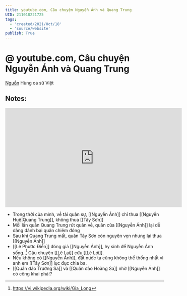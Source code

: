```yaml
---
title: youtube.com, Câu chuyện Nguyễn Ánh và Quang Trung
UID: 211018221725
tags:
  - 'created/2021/Oct/18'
  - 'source/website'
publish: True
---
```

# @ youtube.com, Câu chuyện Nguyễn Ánh và Quang Trung

[Nguồn](https://www.youtube.com/watch?v=fb8yPH1K3AM) Hùng ca sử Việt

## Notes:
<iframe width="560" height="315" src="https://www.youtube.com/embed/fb8yPH1K3AM" title="YouTube video player" frameborder="0" allow="accelerometer; autoplay; clipboard-write; encrypted-media; gyroscope; picture-in-picture" allowfullscreen></iframe>

- Trong thời của mình, về tài quân sự, [[Nguyễn Ánh]] chỉ thua [[Nguyễn Huệ|Quang Trung]], không thua [[Tây Sơn]]
- Mỗi lần quân Quang Trung rút quân về, quân của [[Nguyễn Ánh]] lại dễ dàng đánh bại quân chiêm đóng
- Sau khi Quang Trung mất, quân Tây Sơn còn nguyên vẹn nhưng lại thua [[Nguyễn Ánh]]
- [[Lê Phước Điển]] đóng giả [[Nguyễn Ánh]], hy sinh để Nguyễn Ánh sống. [^1] Câu chuyện [[Lê Lai]] cứu [[Lê Lợi]].
- Nếu không có [[Nguyễn Ánh]], đất nước ta cũng không thể thống nhất vì anh em [[Tây Sơn]] lục đục chia ba.
- [[Quần đảo Trường Sa]] và [[Quần đảo Hoàng Sa]] nhờ [[Nguyễn Ánh]] có công khai phá!?


[^1]: https://vi.wikipedia.org/wiki/Gia_Long




